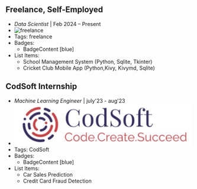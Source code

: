 ## Freelance, Self-Employed
- *Data Scientist* | Feb 2024 – Present
- ![freelance](../assets/logo512.png)
- Tags: freelance
- Badges:
  - BadgeContent [blue]
- List Items:
  - School Management System (Python, Sqlite, Tkinter)   
  - Cricket Club Mobile App (Python,Kivy, Kivymd, Sqlite)

## CodSoft Internship
- *Machine Learning Engineer* | july'23 - aug'23
- ![logo512](../assets/codsoft.png)
- Tags: CodSoft
- Badges:
  - BadgeContent [blue]
- List Items:
  - Car Sales Prediction
  - Credit Card Fraud Detection